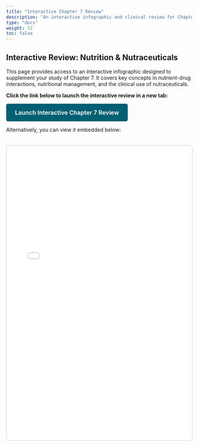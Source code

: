 ```yaml
---
title: "Interactive Chapter 7 Review"
description: "An interactive infographic and clinical review for Chapter 7: Nutrition and Nutraceuticals."
type: "docs"
weight: 72
toc: false
---
```


## Interactive Review: Nutrition & Nutraceuticals

This page provides access to an interactive infographic designed to supplement your study of Chapter 7. It covers key concepts in nutrient-drug interactions, nutritional management, and the clinical use of nutraceuticals.

**Click the link below to launch the interactive review in a new tab:**

<a href="/pathoDocs/pharmtx/ch7-review.html" target="_blank" rel="noopener noreferrer" class="btn btn-primary">Launch Interactive Chapter 7 Review</a>

Alternatively, you can view it embedded below:

<iframe src="/pathoDocs/pharmtx/ch7-review.html" width="100%" height="800px" style="border:1px solid #ccc; border-radius: 8px; margin-top: 20px;">
  Your browser does not support iframes. Please <a href="/pathoDocs/pharmtx/ch7-review.html" target="_blank" rel="noopener noreferrer">click here to view the content</a>.
</iframe>

<style>
.btn-primary {
  display: inline-block;
  font-weight: 600;
  color: #fff;
  background-color: #005f73; /* Primary color from your HTML's palette */
  border-color: #005f73;
  text-align: center;
  vertical-align: middle;
  cursor: pointer;
  padding: 0.75rem 1.5rem;
  font-size: 1rem;
  line-height: 1.5;
  border-radius: 0.3rem;
  text-decoration: none;
  transition: color .15s ease-in-out,background-color .15s ease-in-out,border-color .15s ease-in-out,box-shadow .15s ease-in-out;
}

.btn-primary:hover {
  background-color: #0a9396; /* Secondary color for hover */
  border-color: #0a9396;
  color: #fff;
  text-decoration: none;
}
</style>
